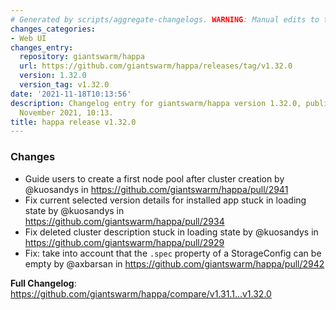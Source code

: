```yaml
---
# Generated by scripts/aggregate-changelogs. WARNING: Manual edits to this files will be overwritten.
changes_categories:
- Web UI
changes_entry:
  repository: giantswarm/happa
  url: https://github.com/giantswarm/happa/releases/tag/v1.32.0
  version: 1.32.0
  version_tag: v1.32.0
date: '2021-11-18T10:13:56'
description: Changelog entry for giantswarm/happa version 1.32.0, published on 18
  November 2021, 10:13.
title: happa release v1.32.0
---
```


### Changes

* Guide users to create a first node pool after cluster creation by @kuosandys in https://github.com/giantswarm/happa/pull/2941
* Fix current selected version details for installed app stuck in loading state by @kuosandys in https://github.com/giantswarm/happa/pull/2934
* Fix deleted cluster description stuck in loading state by @kuosandys in https://github.com/giantswarm/happa/pull/2929
* Fix: take into account that the `.spec` property of a StorageConfig can be empty by @axbarsan in https://github.com/giantswarm/happa/pull/2942

**Full Changelog**: https://github.com/giantswarm/happa/compare/v1.31.1...v1.32.0
